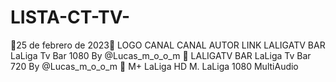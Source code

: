 # LISTA-CT-TV-

📆25 de febrero de 2023📆
LOGO	CANAL	CANAL	AUTOR	LINK
	LALIGATV BAR	LaLiga Tv Bar 1080	By @Lucas_m_o_o_m	:link:
	LALIGATV BAR	LaLiga Tv Bar 720	By @Lucas_m_o_o_m	:link:
	M+ LaLiga HD	M. LaLiga 1080 MultiAudio



